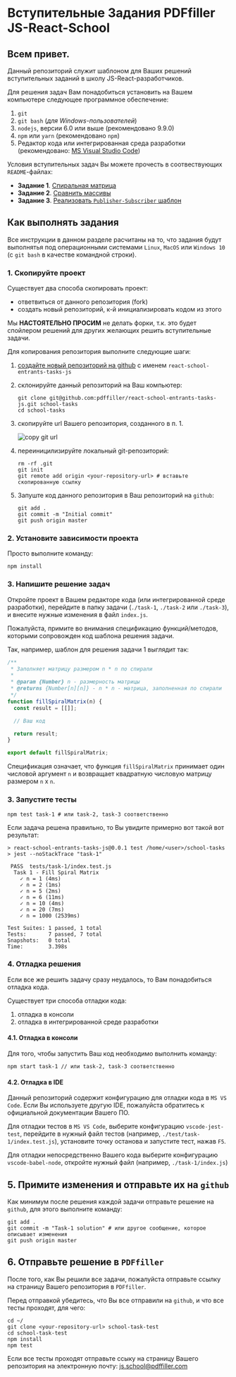 # Вступительные Задания PDFfiller JS-React-School

## Всем привет. 

Данный репозиторий служит шаблоном для Ваших решений вступительных заданий
в школу JS-React-разработчиков.

Для решения задач Вам понадобиться установить на Вашем компьютере следующее программное обеспечение:
   1. `git`
   1. `git bash` (*для Windows-пользователей*)
   1. `nodejs`, версии 6.0 или выше (рекомендовано 9.9.0)
   1. `npm` или `yarn` (рекомендовано `npm`)
   1. Редактор кода или интегрированная среда разработки (рекомендовано: [MS Visual Studio Code](https://code.visualstudio.com/))


Условия вступительных задач Вы можете прочесть в соотвествующих `README`-файлах:
 - **Задание 1**. [Спиральная матрица](https://github.com/pdffiller/react-school-entrants-tasks-js/blob/master/task-1/README.md)
 - **Задание 2**. [Сравнить массивы](https://github.com/pdffiller/react-school-entrants-tasks-js/blob/master/task-2/README.md)
 - **Задание 3**. [Реализовать `Publisher-Subscriber` шаблон](https://github.com/pdffiller/react-school-entrants-tasks-js/blob/master/task-3/README.md)


## Как выполнять задания

Все инструкции в данном разделе расчитаны на то, что задания будут выполнятья под операционными системами `Linux`, `MacOS` или `Windows 10` (с `git bash` в качестве командной строки).

### 1. Скопируйте проект

Существует два способа скопировать проект:
 - ответвиться от данного репозитория (fork)
 - создать новый репозиторий, к-й инициализировать кодом из этого

Мы **НАСТОЯТЕЛЬНО ПРОСИМ** не делать форки, т.к. это будет спойлером решений для других желающих решить вступительные задачи.

Для копирования репозитория выполните следующие шаги:

  1. [создайте новый репозиторий на github](https://github.com/new) с именем `react-school-entrants-tasks-js`
  1. склонируйте данный репозиторий на Ваш компьютер:
      ```shell
      git clone git@github.com:pdffiller/react-school-entrants-tasks-js.git school-tasks
      cd school-tasks
      ```
  1. скопируйте url Вашего репозитория, созданного в п. 1.

      ![copy git url](https://help.github.com/assets/images/help/repository/remotes-url.png)
  
  1. переиницилизируйте локальный git-репозиторий:
      ```shell
      rm -rf .git
      git init
      git remote add origin <your-repository-url> # вставьте скопированную ссылку
      ```
  
  1. Запуште код данного репозитория в Ваш репозиторий на `github`:
      ```shell
      git add .
      git commit -m "Initial commit"
      git push origin master
      ```

### 2. Установите зависимости проекта

Просто выполните команду:

```shell
npm install
```

### 3. Напишите решение задач

Откройте проект в Вашем редакторе кода (или интегрированной среде разработки), перейдите в папку задачи (`./task-1`, `./task-2` или `./task-3`), и внесите нужные изменения в файл `index.js`.

Пожалуйста, примите во внимания спецификацию функций/методов, которыми сопровожден код шаблона решения задачи.

Так, например, шаблон для решения задачи 1 выглядит так:
```javascript
/**
 * Заполняет матрицу размером n * n по спирали
 *
 * @param {Number} n - размерность матрицы
 * @returns {Number[n][n]} - n * n - матрица, заполненная по спирали
 */
function fillSpiralMatrix(n) {
  const result = [[]];

  // Ваш код

  return result;
}

export default fillSpiralMatrix;
```

Спецификация означает, что функция `fillSpiralMatrix` принимает один числовой аргумент `n` и возвращает квадратную числовую матрицу размером `n` x `n`.


### 3. Запустите тесты

```shell
npm test task-1 # или task-2, task-3 соответственно
```

Если задача решена правильно, то Вы увидите примерно вот такой вот результат:

```
> react-school-entrants-tasks-js@0.0.1 test /home/<user>/school-tasks
> jest --noStackTrace "task-1"

 PASS  tests/task-1/index.test.js
  Task 1 - Fill Spiral Matrix
    ✓ n = 1 (4ms)
    ✓ n = 2 (1ms)
    ✓ n = 5 (2ms)
    ✓ n = 6 (11ms)
    ✓ n = 10 (4ms)
    ✓ n = 20 (7ms)
    ✓ n = 1000 (2539ms)

Test Suites: 1 passed, 1 total
Tests:       7 passed, 7 total
Snapshots:   0 total
Time:        3.398s
```

### 4. Отладка решения

Если все же решить задачу сразу неудалось, то Вам понадобиться отладка кода.

Существует три способа отладки кода:

  1. отладка в консоли
  2. отладка в интегрированной среде разработки

#### 4.1. Отладка в консоли

Для того, чтобы запустить Ваш код необходимо выполнить команду:

```shell
npm start task-1 // или task-2, task-3 соответственно
```

#### 4.2. Отладка в IDE

Данный репозиторий содержит конфигурацию для отладки кода в `MS VS Code`.
Если Вы используете другую IDE, пожалуйста обратитесь к официальной документации
Вашего ПО.

Для отладки тестов в `MS VS Code`, выберите конфигурацию `vscode-jest-test`, перейдите
в нужный файл тестов (например, `./test/task-1/index.test.js`), установите точку
останова и запустите тест, нажав `F5`.

Для отладки непосредственно Вашего кода выберите конфигурацию `vscode-babel-node`, откройте нужный файл (например, `./task-1/index.js`)


## 5. Примите изменения и отправьте их на `github`

Как минимум после решения каждой задачи отправьте решение на `github`, для этого выполните команду:

```shell
git add .
git commit -m "Task-1 solution" # или другое сообщение, которое описывает изменения
git push origin master
```

## 6. Отправьте решение в `PDFfiller`

После того, как Вы решили все задачи, пожалуйста отправьте ссылку на страницу Вашего репозитория в `PDFfiller`.

Перед отправкой убедитесь, что Вы все отправили на `github`, и что все тесты проходят, для чего:

```shell
cd ~/
git clone <your-repository-url> school-task-test
cd school-task-test
npm install
npm test
```

Если все тесты проходят отправьте ссыку на страницу Вашего репозитория на электронную почту: [js.school@pdffiller.com](mailto:js.school@pdffiller.com?subject=JS%20School%20Entrants%20Tasks)

